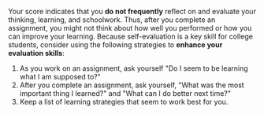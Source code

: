 Your score indicates that you **do not frequently** reflect on and evaluate your thinking, learning, and schoolwork. Thus, after you complete an assignment, you might not think about how well you performed or how you can improve your learning. Because self-evaluation is a key skill for college students, consider using the following strategies to **enhance your evaluation skills**:

1.	As you work on an assignment, ask yourself "Do I seem to be learning what I am supposed to?"
2.	After you complete an assignment, ask yourself, "What was the most important thing I learned?" and "What can I do better next time?"
3.  Keep a list of learning strategies that seem to work best for you.
